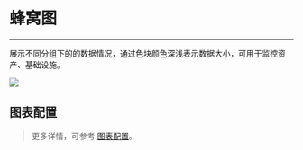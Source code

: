 # 蜂窝图
---

展示不同分组下的的数据情况，通过色块颜色深浅表示数据大小，可用于监控资产、基础设施。

![](../img/bee.png)

## 图表配置

> 更多详情，可参考 [图表配置](./chart-config.md)。



